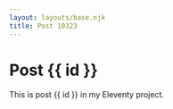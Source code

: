 ```yaml
---
layout: layouts/base.njk
title: Post 10323
---
```


# Post {{ id }}

This is post {{ id }} in my Eleventy project.
